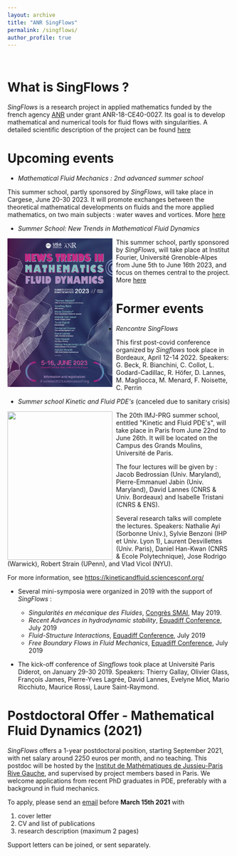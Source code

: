 ```yaml
---
layout: archive
title: "ANR SingFlows"
permalink: /singflows/
author_profile: true
---
```


<br>

What is SingFlows ? 
===
_SingFlows_ is a research project in applied mathematics funded by the french agency [ANR](https://anr.fr/) under grant ANR-18-CE40-0027. Its goal is to develop mathematical and numerical tools for fluid flows with singularities. A detailed scientific description of the project can be found [here](/files/Scientific_description_Singflows.pdf)


Upcoming events
===

* _Mathematical Fluid Mechanics : 2nd advanced summer school_

This summer school, partly sponsored by _SingFlows_, will take place in Cargese, June 20-30 2023. It will promote exchanges between the theoretical mathematical developments on fluids and the more applied mathematics, on two main subjects : water waves and vortices. More [here](https://mfd.dma.ens.fr/2023/)

* _Summer School: New Trends in Mathematical Fluid Dynamics_

<img style="float:left;margin-right:8px;" src="/images/affiche_eem2023_2.jpeg" width="236" height="334">

This summer school, partly sponsored by _SingFlows_, will take place at Institut Fourier, Université Grenoble-Alpes from June 5th to June 16th 2023, and focus on themes central to the project. More [here](https://if-summer2023.sciencesconf.org/)








Former events
===

* _Rencontre SingFlows_ 

This first post-covid conference organized by _Singflows_ took place in Bordeaux, April 12-14 2022. Speakers: G. Beck, R. Bianchini, C. Collot, L. Godard-Cadillac, R. Höfer, D. Lannes, M. Magliocca, M. Menard, F. Noisette, C. Perrin

* _Summer school Kinetic and Fluid PDE's_ (canceled due to sanitary crisis)

<img style="float:left;margin-right:8px;" src="/images/summer_school_2020_v16.jpg" width="236" height="334"> 
The 20th IMJ-PRG summer school, entitled "Kinetic and Fluid PDE's", will take place in Paris from June 22nd to June 26th. It will be located on the Campus des Grands Moulins, Université de Paris.

The four lectures will be given by : Jacob Bedrossian (Univ. Maryland), Pierre-Emmanuel Jabin (Univ. Maryland), David Lannes (CNRS & Univ. Bordeaux) and Isabelle Tristani (CNRS & ENS).

Several research talks will complete the lectures. Speakers: 
Nathalie Ayi (Sorbonne Univ.), Sylvie Benzoni (IHP et Univ. Lyon 1), Laurent Desvillettes (Univ. Paris), Daniel Han-Kwan (CNRS & Ecole Polytechnique), Jose Rodrigo (Warwick), Robert Strain (UPenn), and Vlad Vicol (NYU).

For more information, see <https://kineticandfluid.sciencesconf.org/>



* Several mini-symposia were organized in 2019 with the support of _SingFlows_ : 
  *  _Singularités en mécanique des Fluides_, [Congrès SMAI](http://smai.emath.fr/smai2019/), May 2019.
  *  _Recent Advances in hydrodynamic stability_, [Equadiff Conference](https://www.universiteitleiden.nl/equadiff2019), July 2019
  * _Fluid-Structure Interactions_, [Equadiff Conference](https://www.universiteitleiden.nl/equadiff2019), July 2019
  * _Free Boundary Flows in Fluid Mechanics_, [Equadiff Conference](https://www.universiteitleiden.nl/equadiff2019), July 2019

* The kick-off conference of _Singflows_ took place at Université Paris Diderot, on January 29-30 2019. Speakers:  Thierry Gallay, Olivier Glass, François James, Pierre-Yves Lagrée, David Lannes, Evelyne Miot, Mario Ricchiuto, Maurice Rossi, Laure Saint-Raymond.    

Postdoctoral Offer - Mathematical Fluid Dynamics (2021)
===
_SingFlows_ offers a 1-year postdoctoral position, starting September 2021, with net salary around 2250 euros per month, and no teaching. This postdoc will be hosted by the [Institut de Mathématiques de Jussieu-Paris Rive Gauche](https://www.imj-prg.fr/), and supervised by project members based in Paris. We welcome applications from recent PhD graduates in PDE, preferably with a background in fluid mechanics.    

To apply, please send an [email](mailto:david.gerard-varet@imj-prg.fr) before **March 15th 2021** with 
1. cover letter
2. CV and list of publications
3. research description (maximum 2 pages) 

Support letters can be joined, or sent separately. 
